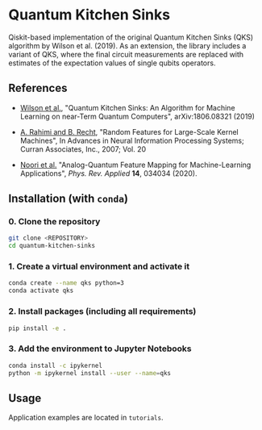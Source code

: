 # Quantum Kitchen Sinks

Qiskit-based implementation of the original Quantum Kitchen Sinks (QKS) algorithm by Wilson et al. (2019).
As an extension, the library includes a variant of QKS, where the final circuit measurements are replaced with estimates of the expectation values of single qubits operators.

## References

* [Wilson et al.](https://arxiv.org/abs/1806.08321v2), "Quantum Kitchen Sinks: An Algorithm for Machine Learning on near-Term Quantum Computers", arXiv:1806.08321 (2019)

* [A. Rahimi and B. Recht](https://proceedings.neurips.cc/paper/2007/hash/013a006f03dbc5392effeb8f18fda755-Abstract.html), "Random Features for Large-Scale Kernel Machines", In Advances in Neural Information Processing Systems; Curran Associates, Inc., 2007; Vol. 20

* [Noori et al.](https://doi.org/10.1103/PhysRevApplied.14.034034) "Analog-Quantum Feature Mapping for Machine-Learning Applications", *Phys. Rev. Applied* **14**, 034034 (2020).


## Installation (with `conda`)

### 0. Clone the repository

```bash
git clone <REPOSITORY>
cd quantum-kitchen-sinks 
```

### 1. Create a virtual environment and activate it

```bash
conda create --name qks python=3
conda activate qks
```

### 2. Install packages (including all requirements)

```bash
pip install -e .
```

### 3. Add the environment to Jupyter Notebooks

```bash
conda install -c ipykernel
python -m ipykernel install --user --name=qks
```


## Usage

Application examples are located in `tutorials`.
